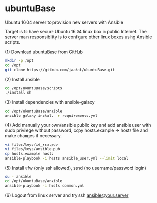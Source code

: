 # ubuntuBase
Ubuntu 16.04 server to provision new servers with Ansible

Target is to have secure Ubuntu 16.04 linux box in public Internet. The server main responsibility is to configure other linux boxes using Ansible scripts.

(1) Download ubuntuBase from GitHub
   ```bash
   mkdir -p /opt
   cd /opt
   git clone https://github.com/jaaknt/ubuntuBase.git
   ```
(2) Install ansible
   ```bash
   cd /opt/ubuntuBase/scripts
   ./install.sh
   ```
(3) Install dependencies with ansible-galaxy  
   ```bash
   cd /opt/ubuntuBase/ansible
   ansible-galaxy install -r requirements.yml
   ```
(4) Add manually your own/ansible public key and add ansible user with sudo privilege without password, copy hosts.example -> hosts file and make changes if necessary.
   ```bash
   vi files/keys/id_rsa.pub
   vi files/keys/ansible.pub
   cp hosts.example hosts
   ansible-playbook -i hosts ansible_user.yml --limit local
   ```
(5) Install ufw (only ssh allowed), sshd (no username/password login)
   ```bash
   su - ansible
   cd /opt/ubuntuBase/ansible
   ansible-playbook -i hosts common.yml
   ```
(6) Logout from linux server and try ssh ansible@your.server
